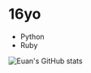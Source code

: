 # 16yo

* Python
* Ruby


![Euan's GitHub stats](https://github-readme-stats.vercel.app/api?username=Xyr0za&theme=tokyonight&show_icons=true)
